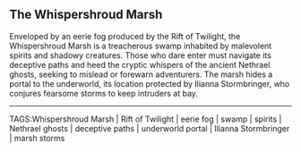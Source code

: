 ## The Whispershroud Marsh

Enveloped by an eerie fog produced by the Rift of Twilight, the Whispershroud Marsh is a treacherous swamp inhabited by malevolent spirits and shadowy creatures. Those who dare enter must navigate its deceptive paths and heed the cryptic whispers of the ancient Nethrael ghosts, seeking to mislead or forewarn adventurers. The marsh hides a portal to the underworld, its location protected by Ilianna Stormbringer, who conjures fearsome storms to keep intruders at bay.


---

TAGS:Whispershroud Marsh | Rift of Twilight | eerie fog | swamp | spirits | Nethrael ghosts | deceptive paths | underworld portal | Ilianna Stormbringer | marsh storms
